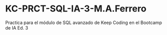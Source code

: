 # KC-PRCT-SQL-IA-3-M.A.Ferrero
Practica para el módulo de SQL avanzado de Keep Coding en el Bootcamp de IA Ed. 3


